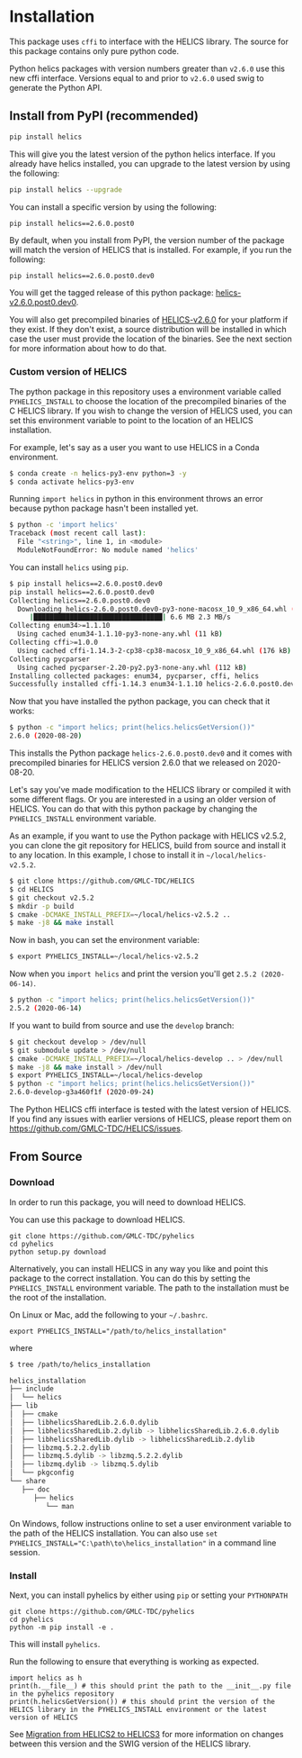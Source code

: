 # Installation

This package uses `cffi` to interface with the HELICS library.
The source for this package contains only pure python code.

Python helics packages with version numbers greater than `v2.6.0` use this new cffi interface.
Versions equal to and prior to `v2.6.0` used swig to generate the Python API.

## Install from PyPI (recommended)

```bash
pip install helics
```

This will give you the latest version of the python helics interface.
If you already have helics installed, you can upgrade to the latest version by using the following:

```bash
pip install helics --upgrade
```

You can install a specific version by using the following:

```bash
pip install helics==2.6.0.post0
```

By default, when you install from PyPI, the version number of the package will match the version of HELICS that is installed.
For example, if you run the following:

```
pip install helics==2.6.0.post0.dev0
```

You will get the tagged release of this python package: [helics-v2.6.0.post0.dev0](https://github.com/GMLC-TDC/pyhelics/releases/tag/v2.6.0.post0.dev0).

You will also get precompiled binaries of [HELICS-v2.6.0](https://github.com/GMLC-TDC/HELICS/releases/tag/v2.6.0) for your platform if they exist.
If they don't exist, a source distribution will be installed in which case the user must provide the location of the binaries.
See the next section for more information about how to do that.

### Custom version of HELICS

The python package in this repository uses a environment variable called `PYHELICS_INSTALL` to choose the location of the precompiled binaries of the C HELICS library.
If you wish to change the version of HELICS used, you can set this environment variable to point to the location of an HELICS installation.

For example, let's say as a user you want to use HELICS in a Conda environment.

```bash
$ conda create -n helics-py3-env python=3 -y
$ conda activate helics-py3-env
```

Running `import helics` in python in this environment throws an error because python package hasn't been installed yet.

```bash
$ python -c 'import helics'
Traceback (most recent call last):
  File "<string>", line 1, in <module>
  ModuleNotFoundError: No module named 'helics'
```

You can install `helics` using `pip`.

```bash
$ pip install helics==2.6.0.post0.dev0
pip install helics==2.6.0.post0.dev0
Collecting helics==2.6.0.post0.dev0
  Downloading helics-2.6.0.post0.dev0-py3-none-macosx_10_9_x86_64.whl (6.6 MB)
     |████████████████████████████████| 6.6 MB 2.3 MB/s
Collecting enum34>=1.1.10
  Using cached enum34-1.1.10-py3-none-any.whl (11 kB)
Collecting cffi>=1.0.0
  Using cached cffi-1.14.3-2-cp38-cp38-macosx_10_9_x86_64.whl (176 kB)
Collecting pycparser
  Using cached pycparser-2.20-py2.py3-none-any.whl (112 kB)
Installing collected packages: enum34, pycparser, cffi, helics
Successfully installed cffi-1.14.3 enum34-1.1.10 helics-2.6.0.post0.dev0 pycparser-2.20
```

Now that you have installed the python package, you can check that it works:

```bash
$ python -c "import helics; print(helics.helicsGetVersion())"
2.6.0 (2020-08-20)
```

This installs the Python package `helics-2.6.0.post0.dev0` and it comes with precompiled binaries for HELICS version 2.6.0 that we released on 2020-08-20.

Let's say you've made modification to the HELICS library or compiled it with some different flags.
Or you are interested in a using an older version of HELICS.
You can do that with this python package by changing the `PYHELICS_INSTALL` environment variable.

As an example, if you want to use the Python package with HELICS v2.5.2, you can clone the git repository for HELICS, build from source and install it to any location.
In this example, I chose to install it in `~/local/helics-v2.5.2`.

```bash
$ git clone https://github.com/GMLC-TDC/HELICS
$ cd HELICS
$ git checkout v2.5.2
$ mkdir -p build
$ cmake -DCMAKE_INSTALL_PREFIX=~/local/helics-v2.5.2 ..
$ make -j8 && make install
```

Now in bash, you can set the environment variable:

```bash
$ export PYHELICS_INSTALL=~/local/helics-v2.5.2
```

Now when you `import helics` and print the version you'll get `2.5.2 (2020-06-14)`.

```bash
$ python -c "import helics; print(helics.helicsGetVersion())"
2.5.2 (2020-06-14)
```

If you want to build from source and use the `develop` branch:

```bash
$ git checkout develop > /dev/null
$ git submodule update > /dev/null
$ cmake -DCMAKE_INSTALL_PREFIX=~/local/helics-develop .. > /dev/null
$ make -j8 && make install > /dev/null
$ export PYHELICS_INSTALL=~/local/helics-develop
$ python -c "import helics; print(helics.helicsGetVersion())"
2.6.0-develop-g3a460f1f (2020-09-24)
```

The Python HELICS cffi interface is tested with the latest version of HELICS.
If you find any issues with earlier versions of HELICS, please report them on <https://github.com/GMLC-TDC/HELICS/issues>.

## From Source

### Download

In order to run this package, you will need to download HELICS.

You can use this package to download HELICS.

```
git clone https://github.com/GMLC-TDC/pyhelics
cd pyhelics
python setup.py download
```

Alternatively, you can install HELICS in any way you like and point this package to the correct installation.
You can do this by setting the `PYHELICS_INSTALL` environment variable.
The path to the installation must be the root of the installation.

On Linux or Mac, add the following to your `~/.bashrc`.

```
export PYHELICS_INSTALL="/path/to/helics_installation"
```

where

```bash
$ tree /path/to/helics_installation

helics_installation
├── include
│  └── helics
├── lib
│  ├── cmake
│  ├── libhelicsSharedLib.2.6.0.dylib
│  ├── libhelicsSharedLib.2.dylib -> libhelicsSharedLib.2.6.0.dylib
│  ├── libhelicsSharedLib.dylib -> libhelicsSharedLib.2.dylib
│  ├── libzmq.5.2.2.dylib
│  ├── libzmq.5.dylib -> libzmq.5.2.2.dylib
│  ├── libzmq.dylib -> libzmq.5.dylib
│  └── pkgconfig
└── share
   ├── doc
      ├── helics
         └── man
```


On Windows, follow instructions online to set a user environment variable to the path of the HELICS installation.
You can also use `set PYHELICS_INSTALL="C:\path\to\helics_installation"` in a command line session.

### Install

Next, you can install pyhelics by either using `pip` or setting your `PYTHONPATH`

```
git clone https://github.com/GMLC-TDC/pyhelics
cd pyhelics
python -m pip install -e .
```

This will install `pyhelics`.

Run the following to ensure that everything is working as expected.

```ipython
import helics as h
print(h.__file__) # this should print the path to the __init__.py file in the pyhelics repository
print(h.helicsGetVersion()) # this should print the version of the HELICS library in the PYHELICS_INSTALL environment or the latest version of HELICS
```

See [Migration from HELICS2 to HELICS3](./migration-helics2-helics3.md) for more information on changes between this version and the SWIG version of the HELICS library.
